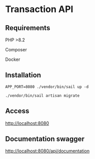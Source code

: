 # Transaction API

## Requirements

PHP >8.2

Composer

Docker

## Installation

```shell
APP_PORT=8080 ./vendor/bin/sail up -d
```

```shell
./vendor/bin/sail artisan migrate
```

## Access

[http://localhost:8080](http://localhost:8080)


## Documentation swagger

[http://localhost:8080/api/documentation](http://localhost:8080/api/documentation)


